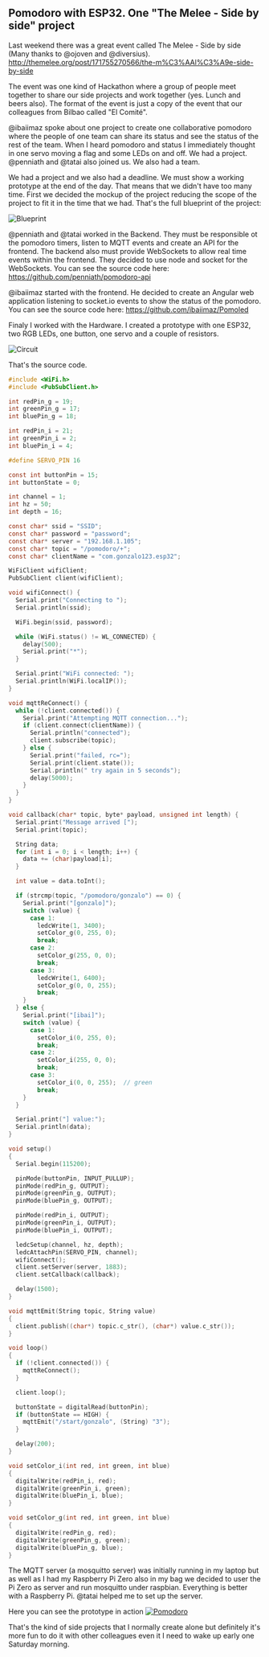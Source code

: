 ## Pomodoro with ESP32. One "The Melee - Side by side" project

Last weekend there was a great event called The Melee - Side by side (Many thanks to @ojoven and @diversius).
http://themelee.org/post/171755270566/the-m%C3%AAl%C3%A9e-side-by-side

The event was one kind of Hackathon where a group of people meet together to share our side projects and work together (yes. Lunch and beers also). The format of the event is just a copy of the event that our colleagues from Bilbao called "El Comité". 

@ibaiimaz spoke about one project to create one collaborative pomodoro where the people of one team can share its status and see the status of the rest of the team. When I heard pomodoro and status I immediately thought in one servo moving a flag and some LEDs on and off. We had a project. @penniath and @tatai also joined us. We also had a team.

We had a project and we also had a deadline. We must show a working prototype at the end of the day. That means that we didn't have too many time. First we decided the mockup of the project reducing the scope of the project to fit it in the time that we had. That's the full blueprint of the project:

![Blueprint](img/blueprint.png "Blueprint")

@penniath and @tatai worked in the Backend. They must be responsible ot the pomodoro timers, listen to MQTT events and create an API for the frontend. The backend also must provide WebSockets to allow real time events within the frontend. They decided to use node and socket for the WebSockets. You can see the source code here: https://github.com/penniath/pomodoro-api

@ibaiimaz started with the frontend. He decided to create an Angular web application listening to socket.io events to show the status of the pomodoro. You can see the source code here: https://github.com/ibaiimaz/Pomoled

Finaly I worked with the Hardware. I created a prototype with one ESP32, two RGB LEDs, one button, one servo and a couple of resistors.

![Circuit](img/fritzing.png "Circuit")

That's the source code.

```c
#include <WiFi.h>
#include <PubSubClient.h>

int redPin_g = 19;
int greenPin_g = 17;
int bluePin_g = 18;

int redPin_i = 21;
int greenPin_i = 2;
int bluePin_i = 4;

#define SERVO_PIN 16

const int buttonPin = 15;
int buttonState = 0;

int channel = 1;
int hz = 50;
int depth = 16;

const char* ssid = "SSID";
const char* password = "password";
const char* server = "192.168.1.105";
const char* topic = "/pomodoro/+";
const char* clientName = "com.gonzalo123.esp32";

WiFiClient wifiClient;
PubSubClient client(wifiClient);

void wifiConnect() {
  Serial.print("Connecting to ");
  Serial.println(ssid);

  WiFi.begin(ssid, password);

  while (WiFi.status() != WL_CONNECTED) {
    delay(500);
    Serial.print("*");
  }

  Serial.print("WiFi connected: ");
  Serial.println(WiFi.localIP());
}

void mqttReConnect() {
  while (!client.connected()) {
    Serial.print("Attempting MQTT connection...");
    if (client.connect(clientName)) {
      Serial.println("connected");
      client.subscribe(topic);
    } else {
      Serial.print("failed, rc=");
      Serial.print(client.state());
      Serial.println(" try again in 5 seconds");
      delay(5000);
    }
  }
}

void callback(char* topic, byte* payload, unsigned int length) {
  Serial.print("Message arrived [");
  Serial.print(topic);

  String data;
  for (int i = 0; i < length; i++) {
    data += (char)payload[i];
  }

  int value = data.toInt();

  if (strcmp(topic, "/pomodoro/gonzalo") == 0) {
    Serial.print("[gonzalo]");
    switch (value) {
      case 1:
        ledcWrite(1, 3400);
        setColor_g(0, 255, 0);
        break;
      case 2:
        setColor_g(255, 0, 0);
        break;
      case 3:
        ledcWrite(1, 6400);
        setColor_g(0, 0, 255);
        break;
    }
  } else {
    Serial.print("[ibai]");
    switch (value) {
      case 1:
        setColor_i(0, 255, 0);
        break;
      case 2:
        setColor_i(255, 0, 0);
        break;
      case 3:
        setColor_i(0, 0, 255);  // green
        break;
    }
  }

  Serial.print("] value:");
  Serial.println(data);
}

void setup()
{
  Serial.begin(115200);

  pinMode(buttonPin, INPUT_PULLUP);
  pinMode(redPin_g, OUTPUT);
  pinMode(greenPin_g, OUTPUT);
  pinMode(bluePin_g, OUTPUT);

  pinMode(redPin_i, OUTPUT);
  pinMode(greenPin_i, OUTPUT);
  pinMode(bluePin_i, OUTPUT);

  ledcSetup(channel, hz, depth);
  ledcAttachPin(SERVO_PIN, channel);
  wifiConnect();
  client.setServer(server, 1883);
  client.setCallback(callback);

  delay(1500);
}

void mqttEmit(String topic, String value)
{
  client.publish((char*) topic.c_str(), (char*) value.c_str());
}

void loop()
{
  if (!client.connected()) {
    mqttReConnect();
  }

  client.loop();

  buttonState = digitalRead(buttonPin);
  if (buttonState == HIGH) {
    mqttEmit("/start/gonzalo", (String) "3");
  }

  delay(200);
}

void setColor_i(int red, int green, int blue)
{
  digitalWrite(redPin_i, red);
  digitalWrite(greenPin_i, green);
  digitalWrite(bluePin_i, blue);
}

void setColor_g(int red, int green, int blue)
{
  digitalWrite(redPin_g, red);
  digitalWrite(greenPin_g, green);
  digitalWrite(bluePin_g, blue);
}
```

The MQTT server (a mosquitto server) was initially running in my laptop but as well as I had my Raspberry Pi Zero also in my bag we decided to user the Pi Zero as server and run mosquitto under raspbian. Everything is better with a Raspberry Pi. @tatai helped me to set up the server.

Here you can see the prototype in action
[![Pomodoro](http://img.youtube.com/vi/yfV9qYOHiSY/0.jpg)](https://www.youtube.com/watch?v=yfV9qYOHiSY  )

That's the kind of side projects that I normally create alone but definitely it's more fun to do it with other colleagues even it I need to wake up early one Saturday morning.